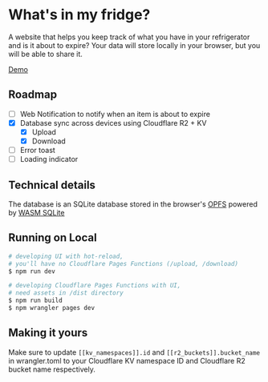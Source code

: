 # What's in my fridge?

A website that helps you keep track of what you have in your refrigerator and is it about to expire?
Your data will store locally in your browser, but you will be able to share it.

[Demo](https://whats-in-my-fridge.pages.dev/)

## Roadmap

- [ ] Web Notification to notify when an item is about to expire
- [x] Database sync across devices using Cloudflare R2 + KV
  - [x] Upload
  - [x] Download
- [ ] Error toast
- [ ] Loading indicator

## Technical details

The database is an SQLite database stored in the browser's [OPFS](https://developer.mozilla.org/en-US/docs/Web/API/File_System_API/Origin_private_file_system) powered by [WASM SQLite](https://github.com/sqlite/sqlite-wasm)

## Running on Local

```bash
# developing UI with hot-reload,
# you'll have no Cloudflare Pages Functions (/upload, /download)
$ npm run dev

# developing Cloudflare Pages Functions with UI,
# need assets in /dist directory
$ npm run build
$ npm wrangler pages dev
```

## Making it yours

Make sure to update `[[kv_namespaces]].id` and `[[r2_buckets]].bucket_name` in wrangler.toml to your Cloudflare KV namespace ID and Cloudflare R2 bucket name respectively.
